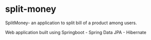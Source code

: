 # split-money

SplitMoney- an application to split bill of a product among users.

Web application built using Springboot - Spring Data JPA - Hibernate
